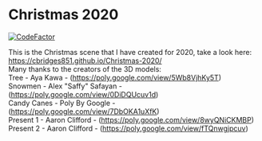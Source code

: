 # Christmas 2020
[![CodeFactor](https://www.codefactor.io/repository/github/cbridges851/christmas-2020/badge)](https://www.codefactor.io/repository/github/cbridges851/christmas-2020)

This is the Christmas scene that I have created for 2020, take a look here: https://cbridges851.github.io/Christmas-2020/     
Many thanks to the creators of the 3D models:  
Tree - Aya Kawa - (https://poly.google.com/view/5Wb8VjhKy5T)   
Snowmen - Alex "Saffy" Safayan - (https://poly.google.com/view/0DiDQUcuv1d)  
Candy Canes - Poly By Google - (https://poly.google.com/view/7DbOKA1uXfK)  
Present 1 - Aaron Clifford - (https://poly.google.com/view/8wyQNiCKMBP)  
Present 2 - Aaron Clifford - (https://poly.google.com/view/fTQnwgjpcuv)  
